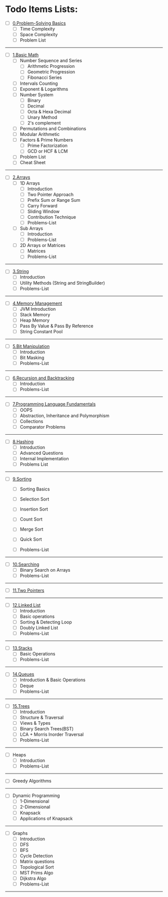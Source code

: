 # Todo Items Lists:

- [ ] [0.Problem-Solving Basics](./0.Introduction)
  - [ ] Time Complexity
  - [ ] Space Complexity
  - [ ] Problem List
---
- [ ] [1.Basic Math](./1.Basic_Math)
    - [ ] Number Sequence and Series
      - [ ] Arithmetic Progression
      - [ ] Geometric Progression
      - [ ] Fibonacci Series
    - [ ] Intervals Counting
    - [ ] Exponent & Logarithms
    - [ ] Number System
      - [ ] Binary
      - [ ] Decimal
      - [ ] Octa & Hexa Decimal
      - [ ] Unary Method
      - [ ] 2's complement
    - [ ] Permutations and Combinations
    - [ ] Modular Arithmetic
    - [ ] Factors & Prime Numbers
      - [ ] Prime Factorization
      - [ ] GCD or HCF & LCM
    - [ ] Problem List  
    - [ ] Cheat Sheet 
---
- [ ] [2.Arrays](./2.Arrays)
  - [ ] 1D Arrays
    - [ ] Introduction
    - [ ] Two Pointer Approach
    - [ ] Prefix Sum or Range Sum
    - [ ] Carry Forward
    - [ ] Sliding Window
    - [ ] Contribution Technique
    - [ ] Problems-List
  - [ ] Sub Arrays
    - [ ] Introduction
    - [ ] Problems-List
  - [ ] 2D Arrays or Matrices
    - [ ] Matrices
    - [ ] Problems-List

---
- [ ] [3.String](./3.String)
  - [ ] Introduction
  - [ ] Utility Methods (String and StringBuilder)
  - [ ] Problems-List

---

- [ ] [4.Memory Management](./4.Memory_Management)
    - [ ] JVM Introduction
    - [ ] Stack Memory
    - [ ] Heap Memory
    - [ ] Pass By Value & Pass By Reference
    - [ ] String Constant Pool

---

- [ ] [5.Bit Manipulation](./5.Bit_Manipulation)
  - [ ] Introduction
  - [ ] Bit Masking
  - [ ] Problems-List

---
- [ ] [6.Recursion and Backtracking](./6.Recursion_and_Backtracking)
  - [ ] Introduction
  - [ ] Problems-List

---




- [ ] [7.Programming Language Fundamentals](./7.Programming_Language_Fundamentals)
  - [ ] OOPS
  - [ ] Abstraction, Inheritance and Polymorphism
  - [ ] Collections
  - [ ] Comparator Problems

--- 


- [ ] [8.Hashing](./8.Hashing)
  - [ ] Introduction
  - [ ] Advanced Questions
  - [ ] Internal Implementation
  - [ ] Problems List

---
- [ ] [9.Sorting](./9.Sorting)
    - [ ] Sorting Basics
    - [ ] Selection Sort
    - [ ] Insertion Sort
    - [ ] Count Sort
    - [ ] Merge Sort
    - [ ] Quick Sort
    - [ ] Problems-List


---

- [ ] [10.Searching](./10.Searching)
  - [ ] Binary Search on Arrays
  - [ ] Problems-List
  
---

- [ ] [11.Two Pointers](./11.Two_Pointers)


---

-[ ] [12.Linked List](./12.Linked_List)
  - [ ] Introduction
  - [ ] Basic operations
  - [ ] Sorting & Detecting Loop
  - [ ] Doubly Linked List
  - [ ] Problems-List

--- 

- [ ] [13.Stacks](./13.Stacks)
  - [ ] Basic Operations
  - [ ] Problems-List

--- 

- [ ] [14.Queues](./14.Queues)
  - [ ] Introduction & Basic Operations
  - [ ] Deque
  - [ ] Problems-List

---
  - [ ] [15.Trees](./15.Trees)
    - [ ] Introduction
    - [ ] Structure & Traversal
    - [ ] Views & Types
    - [ ] Binary Search Trees(BST)
    - [ ] LCA + Morris Inorder Traversal
    - [ ] Problems-List

---

- [ ] Heaps
  - [ ] Introduction
  - [ ] Problems-List

---

- [ ] Greedy Algorithms

---

- [ ] Dynamic Programming
  - [ ] 1-Dimensional
  - [ ] 2-Dimensional
  - [ ] Knapsack
  - [ ] Applications of Knapsack

---

- [ ] Graphs
  - [ ] Introduction
  - [ ] DFS
  - [ ] BFS
  - [ ] Cycle Detection
  - [ ] Matrix questions
  - [ ] Topological Sort
  - [ ] MST Prims Algo
  - [ ] Dijkstra Algo
  - [ ] Problems-List
  
---